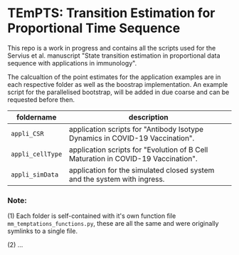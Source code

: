 # TEmPTS: **T**ransition **E**sti**m**ation for **P**roportional **T**ime **S**equence

This repo is a work in progress and contains all the scripts used for the Servius et al. manuscript "State transition estimation in proportional data sequence with applications in immunology".

The calcualtion of the point estimates for the application examples are in each respective folder as well as the boostrap implementation. An example script for the parallelised bootstrap, will be added in due coarse and can be requested before then.

| foldername      | description                                                                       |
|-----------------|-----------------------------------------------------------------------------------|
| `appli_CSR`     | application scripts for "Antibody Isotype Dynamics in COVID-19 Vaccination".      |
| `appli_cellType`| application scripts for "Evolution of B Cell Maturation in COVID-19 Vaccination". |
| `appli_simData` | application for the simulated closed system and the system with ingress.          |

### Note:

(1) Each folder is self-contained with it's own function file `mm_temptations_functions.py`, these are all the same and were originally symlinks to a single file.

(2) ...
